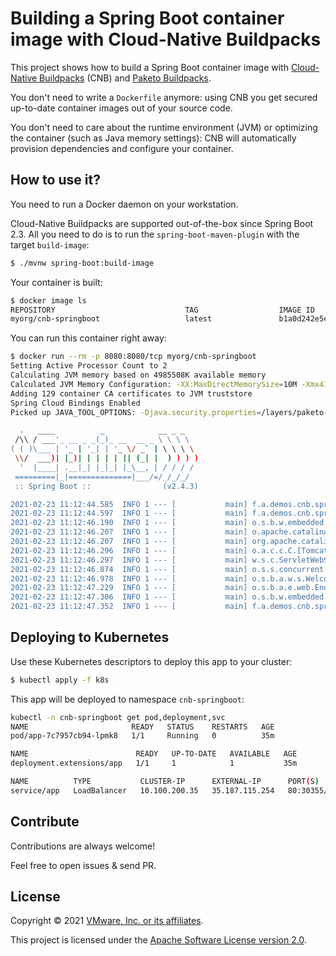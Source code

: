 # Building a Spring Boot container image with Cloud-Native Buildpacks

This project shows how to build a Spring Boot container image with
[Cloud-Native Buildpacks](https://buildpacks.io) (CNB) and
[Paketo Buildpacks](https://paketo.io).

You don't need to write a `Dockerfile` anymore: using CNB you get
secured up-to-date container images out of your source code.

You don't need to care about the runtime environment (JVM)
or optimizing the container (such as Java memory settings):
CNB will automatically provision dependencies and configure your container.

## How to use it?

You need to run a Docker daemon on your workstation.

Cloud-Native Buildpacks are supported out-of-the-box since
Spring Boot 2.3. All you need to do is to run the `spring-boot-maven-plugin`
with the target `build-image`:
```bash
$ ./mvnw spring-boot:build-image
```

Your container is built:
```bash
$ docker image ls
REPOSITORY                             TAG                  IMAGE ID    
myorg/cnb-springboot                   latest               b1a0d242e5ec
```

You can run this container right away:
```bash
$ docker run --rm -p 8080:8080/tcp myorg/cnb-springboot
Setting Active Processor Count to 2
Calculating JVM memory based on 4985508K available memory
Calculated JVM Memory Configuration: -XX:MaxDirectMemorySize=10M -Xmx4386956K -XX:MaxMetaspaceSize=86551K -XX:ReservedCodeCacheSize=240M -Xss1M (Total Memory: 4985508K, Thread Count: 250, Loaded Class Count: 12867, Headroom: 0%)
Adding 129 container CA certificates to JVM truststore
Spring Cloud Bindings Enabled
Picked up JAVA_TOOL_OPTIONS: -Djava.security.properties=/layers/paketo-buildpacks_bellsoft-liberica/java-security-properties/java-security.properties -agentpath:/layers/paketo-buildpacks_bellsoft-liberica/jvmkill/jvmkill-1.16.0-RELEASE.so=printHeapHistogram=1 -XX:ActiveProcessorCount=2 -XX:MaxDirectMemorySize=10M -Xmx4386956K -XX:MaxMetaspaceSize=86551K -XX:ReservedCodeCacheSize=240M -Xss1M -Dorg.springframework.cloud.bindings.boot.enable=true

  .   ____          _            __ _ _
 /\\ / ___'_ __ _ _(_)_ __  __ _ \ \ \ \
( ( )\___ | '_ | '_| | '_ \/ _` | \ \ \ \
 \\/  ___)| |_)| | | | | || (_| |  ) ) ) )
  '  |____| .__|_| |_|_| |_\__, | / / / /
 =========|_|==============|___/=/_/_/_/
 :: Spring Boot ::                (v2.4.3)

2021-02-23 11:12:44.585  INFO 1 --- [           main] f.a.demos.cnb.springboot.Application     : Starting Application v1.0.0-SNAPSHOT using Java 11.0.10 on 0717e733daf3 with PID 1 (/workspace/BOOT-INF/classes started by cnb in /workspace)
2021-02-23 11:12:44.597  INFO 1 --- [           main] f.a.demos.cnb.springboot.Application     : No active profile set, falling back to default profiles: default
2021-02-23 11:12:46.190  INFO 1 --- [           main] o.s.b.w.embedded.tomcat.TomcatWebServer  : Tomcat initialized with port(s): 8080 (http)
2021-02-23 11:12:46.207  INFO 1 --- [           main] o.apache.catalina.core.StandardService   : Starting service [Tomcat]
2021-02-23 11:12:46.207  INFO 1 --- [           main] org.apache.catalina.core.StandardEngine  : Starting Servlet engine: [Apache Tomcat/9.0.43]
2021-02-23 11:12:46.296  INFO 1 --- [           main] o.a.c.c.C.[Tomcat].[localhost].[/]       : Initializing Spring embedded WebApplicationContext
2021-02-23 11:12:46.297  INFO 1 --- [           main] w.s.c.ServletWebServerApplicationContext : Root WebApplicationContext: initialization completed in 1563 ms
2021-02-23 11:12:46.874  INFO 1 --- [           main] o.s.s.concurrent.ThreadPoolTaskExecutor  : Initializing ExecutorService 'applicationTaskExecutor'
2021-02-23 11:12:46.978  INFO 1 --- [           main] o.s.b.a.w.s.WelcomePageHandlerMapping    : Adding welcome page template: index
2021-02-23 11:12:47.229  INFO 1 --- [           main] o.s.b.a.e.web.EndpointLinksResolver      : Exposing 4 endpoint(s) beneath base path '/actuator'
2021-02-23 11:12:47.306  INFO 1 --- [           main] o.s.b.w.embedded.tomcat.TomcatWebServer  : Tomcat started on port(s): 8080 (http) with context path ''
2021-02-23 11:12:47.352  INFO 1 --- [           main] f.a.demos.cnb.springboot.Application     : Started Application in 3.426 seconds (JVM running for 3.862)
```

## Deploying to Kubernetes

Use these Kubernetes descriptors to deploy this app to your cluster:
```bash
$ kubectl apply -f k8s
```

This app will be deployed to namespace `cnb-springboot`:
```bash
kubectl -n cnb-springboot get pod,deployment,svc
NAME                       READY   STATUS    RESTARTS   AGE
pod/app-7c7957cb94-lpmk8   1/1     Running   0          35m

NAME                        READY   UP-TO-DATE   AVAILABLE   AGE
deployment.extensions/app   1/1     1            1           35m

NAME          TYPE           CLUSTER-IP      EXTERNAL-IP      PORT(S)        AGE
service/app   LoadBalancer   10.100.200.35   35.187.115.254   80:30355/TCP   35m
```

## Contribute

Contributions are always welcome!

Feel free to open issues & send PR.

## License

Copyright &copy; 2021 [VMware, Inc. or its affiliates](https://vmware.com).

This project is licensed under the [Apache Software License version 2.0](https://www.apache.org/licenses/LICENSE-2.0).
